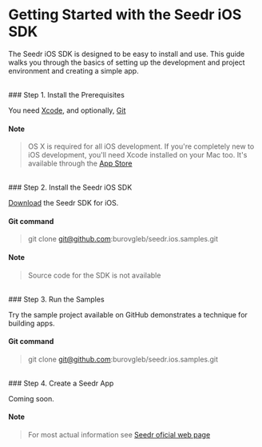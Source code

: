 # Getting Started with the Seedr iOS SDK

The Seedr iOS SDK is designed to be easy to install and use. This guide walks you through the basics of setting up the development and project environment and creating a simple app.

<br>
###  Step 1. Install the Prerequisites

You need [Xcode](https://developer.apple.com/xcode/), and optionally, [Git](http://git-scm.com/)

####  Note
> OS X is required for all iOS development. If you're completely new to iOS development, you'll need Xcode installed on your Mac too. It's available through the [App Store](https://itunes.apple.com/us/app/xcode/id497799835?ls=1&mt=12)

<br>
###  Step 2. Install the Seedr iOS SDK

[Download](http://www.google.com) the Seedr SDK for iOS. <br>

####  Git command
>git clone git@github.com:burovgleb/seedr.ios.samples.git


####  Note
> Source code for the SDK is not available

<br>
###  Step 3. Run the Samples

Try the sample project available on GitHub demonstrates a technique for building apps.

####  Git command
>git clone git@github.com:burovgleb/seedr.ios.samples.git

<br>
###  Step 4. Create a Seedr App

Coming soon.

####  Note
>For most actual information see [Seedr oficial web page](http://seedr.ru/)

<br>
